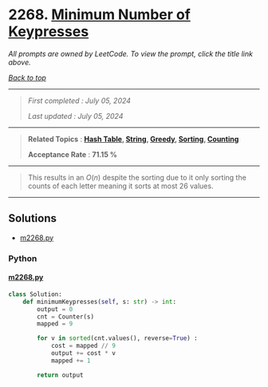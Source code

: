 # 2268. [Minimum Number of Keypresses](<https://leetcode.com/problems/minimum-number-of-keypresses>)

*All prompts are owned by LeetCode. To view the prompt, click the title link above.*

*[Back to top](<../README.md>)*

------

> *First completed : July 05, 2024*
>
> *Last updated : July 05, 2024*

------

> **Related Topics** : **[Hash Table](<by_topic/Hash Table.md>), [String](<by_topic/String.md>), [Greedy](<by_topic/Greedy.md>), [Sorting](<by_topic/Sorting.md>), [Counting](<by_topic/Counting.md>)**
>
> **Acceptance Rate** : **71.15 %**

------

> This results in an $O(n)$ despite the sorting due to it only sorting 
> the counts of each letter meaning it sorts at most 26 values.

------

## Solutions

- [m2268.py](<../my-submissions/m2268.py>)
### Python
#### [m2268.py](<../my-submissions/m2268.py>)
```Python
class Solution:
    def minimumKeypresses(self, s: str) -> int:
        output = 0
        cnt = Counter(s)
        mapped = 9

        for v in sorted(cnt.values(), reverse=True) :
            cost = mapped // 9
            output += cost * v
            mapped += 1

        return output
```

